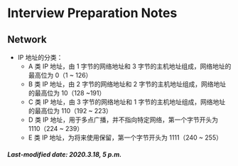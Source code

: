 # Interview Preparation Notes

## Network

+ IP 地址的分类：
  + A 类 IP 地址，由 1 字节的网络地址和 3 字节的主机地址组成，网络地址的最高位为 0（1 ~ 126）
  + B 类 IP 地址，由 2 字节的网络地址和 2 字节的主机地址组成，网络地址的最高位为 10（128 ~191）
  + C 类 IP 地址，由 3 字节的网络地址和 1 字节的主机地址组成，网络地址的最高位为 110（192 ~ 223）
  + D 类 IP 地址，用于多点广播，并不指向特定网络，第一个字节开头为 1110（224 ~ 239）
  + E 类 IP 地址，为将来使用保留，第一个字节开头为 1111（240 ~ 255）

##### Last-modified date: 2020.3.18, 5 p.m.